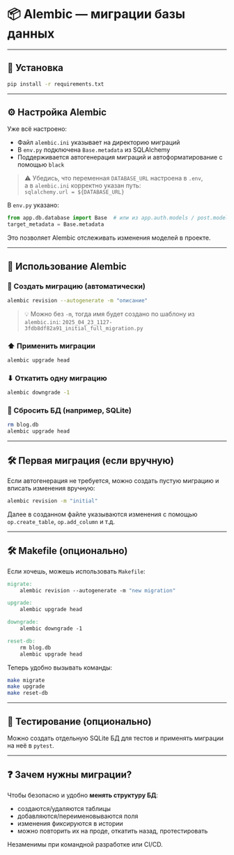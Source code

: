 # 📦 Alembic — миграции базы данных

---

## 🔧 Установка

```bash
pip install -r requirements.txt
```

---

## ⚙️ Настройка Alembic

Уже всё настроено:
- Файл `alembic.ini` указывает на директорию миграций
- В `env.py` подключена `Base.metadata` из SQLAlchemy
- Поддерживается автогенерация миграций и автоформатирование с помощью `black`

> ⚠️ Убедись, что переменная `DATABASE_URL` настроена в `.env`,  
> а в `alembic.ini` корректно указан путь:  
> `sqlalchemy.url = ${DATABASE_URL}`

В `env.py` указано:
```python
from app.db.database import Base  # или из app.auth.models / post.models
target_metadata = Base.metadata
```
Это позволяет Alembic отслеживать изменения моделей в проекте.

---

## 🚀 Использование Alembic

### 📄 Создать миграцию (автоматически)

```bash
alembic revision --autogenerate -m "описание"
```

> 💡 Можно без `-m`, тогда имя будет создано по шаблону из `alembic.ini`:
> `2025_04_23_1127-3fdb8df82a91_initial_full_migration.py`

### ⬆ Применить миграции

```bash
alembic upgrade head
```

### ⬇ Откатить одну миграцию

```bash
alembic downgrade -1
```

### 🧹 Сбросить БД (например, SQLite)

```bash
rm blog.db
alembic upgrade head
```

---

## 🛠 Первая миграция (если вручную)

Если автогенерация не требуется, можно создать пустую миграцию и вписать изменения вручную:

```bash
alembic revision -m "initial"
```

Далее в созданном файле указываются изменения с помощью `op.create_table`, `op.add_column` и т.д.

---

## 🛠 Makefile (опционально)

Если хочешь, можешь использовать `Makefile`:

```makefile
migrate:
	alembic revision --autogenerate -m "new migration"

upgrade:
	alembic upgrade head

downgrade:
	alembic downgrade -1

reset-db:
	rm blog.db
	alembic upgrade head
```

Теперь удобно вызывать команды:

```bash
make migrate
make upgrade
make reset-db
```

---

## 🧪 Тестирование (опционально)

Можно создать отдельную SQLite БД для тестов и применять миграции на неё в `pytest`.

---

## ❓ Зачем нужны миграции?

Чтобы безопасно и удобно **менять структуру БД**:
- создаются/удаляются таблицы
- добавляются/переименовываются поля
- изменения фиксируются в истории
- можно повторить их на проде, откатить назад, протестировать

Незаменимы при командной разработке или CI/CD.